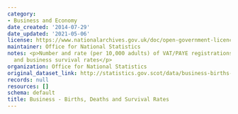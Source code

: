 ```yaml
---
category:
- Business and Economy
date_created: '2014-07-29'
date_updated: '2021-05-06'
license: https://www.nationalarchives.gov.uk/doc/open-government-licence/version/3/
maintainer: Office for National Statistics
notes: <p>Number and rate (per 10,000 adults) of VAT/PAYE registrations, de-registrations
  and business survival rates</p>
organization: Office for National Statistics
original_dataset_link: http://statistics.gov.scot/data/business-births-deaths-and-survival-rates
records: null
resources: []
schema: default
title: Business - Births, Deaths and Survival Rates
---
```

